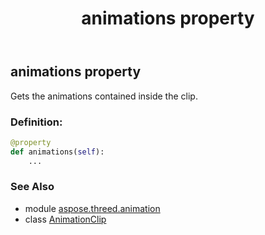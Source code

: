 ﻿---
title: animations property
second_title: Aspose.3D for Python via .NET API References
description: 
type: docs
weight: 80
url: /python-net/aspose.threed.animation/animationclip/animations/
is_root: false
---

## animations property


Gets the animations contained inside the clip.
### Definition:
```python
@property
def animations(self):
    ...
```

### See Also
* module [aspose.threed.animation](../../)
* class [AnimationClip](/3d/python-net/aspose.threed.animation/animationclip)

